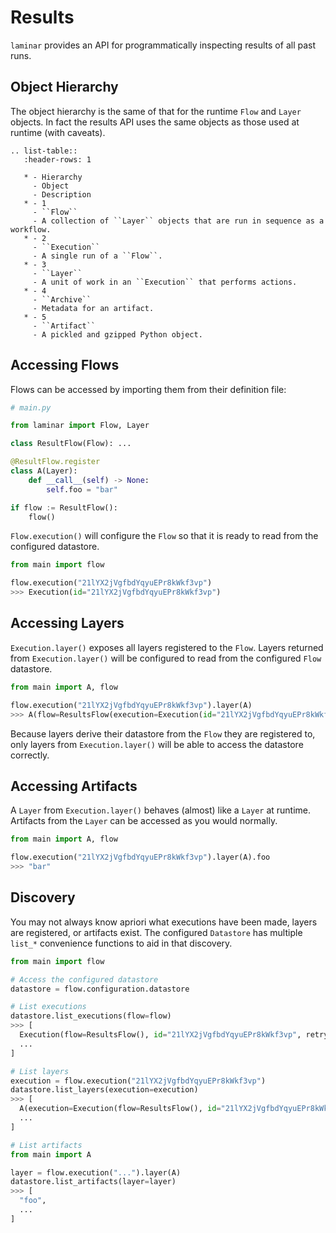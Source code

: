 # Results

`laminar` provides an API for programmatically inspecting results of all past runs.

## Object Hierarchy

The object hierarchy is the same of that for the runtime `Flow` and `Layer` objects. In fact the results API uses the same objects as those used at runtime (with caveats).

```{eval-rst}
.. list-table::
   :header-rows: 1

   * - Hierarchy
     - Object
     - Description
   * - 1
     - ``Flow``
     - A collection of ``Layer`` objects that are run in sequence as a workflow.
   * - 2
     - ``Execution``
     - A single run of a ``Flow``.
   * - 3
     - ``Layer``
     - A unit of work in an ``Execution`` that performs actions.
   * - 4
     - ``Archive``
     - Metadata for an artifact.
   * - 5
     - ``Artifact``
     - A pickled and gzipped Python object.
```

## Accessing Flows

Flows can be accessed by importing them from their definition file:

```python
# main.py

from laminar import Flow, Layer

class ResultFlow(Flow): ...

@ResultFlow.register
class A(Layer):
    def __call__(self) -> None:
        self.foo = "bar"

if flow := ResultFlow():
    flow()
```

`Flow.execution()` will configure the `Flow` so that it is ready to read from the configured datastore.

```python
from main import flow

flow.execution("21lYX2jVgfbdYqyuEPr8kWkf3vp")
>>> Execution(id="21lYX2jVgfbdYqyuEPr8kWkf3vp")
```

## Accessing Layers

`Execution.layer()` exposes all layers registered to the `Flow`. Layers returned from `Execution.layer()` will be configured to read from the configured `Flow` datastore.

```python
from main import A, flow

flow.execution("21lYX2jVgfbdYqyuEPr8kWkf3vp").layer(A)
>>> A(flow=ResultsFlow(execution=Execution(id="21lYX2jVgfbdYqyuEPr8kWkf3vp")), ...)
```

Because layers derive their datastore from the `Flow` they are registered to, only layers from `Execution.layer()` will be able to access the datastore correctly.

## Accessing Artifacts

A `Layer` from `Execution.layer()` behaves (almost) like a `Layer` at runtime. Artifacts from the `Layer` can be accessed as you would normally.

```python
from main import A, flow

flow.execution("21lYX2jVgfbdYqyuEPr8kWkf3vp").layer(A).foo
>>> "bar"
```

## Discovery

You may not always know apriori what executions have been made, layers are registered, or artifacts exist. The configured `Datastore` has multiple `list_*` convenience functions to aid in that discovery.

```python
from main import flow

# Access the configured datastore
datastore = flow.configuration.datastore

# List executions
datastore.list_executions(flow=flow)
>>> [
  Execution(flow=ResultsFlow(), id="21lYX2jVgfbdYqyuEPr8kWkf3vp", retry=False),
  ...
]

# List layers
execution = flow.execution("21lYX2jVgfbdYqyuEPr8kWkf3vp")
datastore.list_layers(execution=execution)
>>> [
  A(execution=Execution(flow=ResultsFlow(), id="21lYX2jVgfbdYqyuEPr8kWkf3vp", retry=False), index=None, splits=None),
  ...
]

# List artifacts
from main import A

layer = flow.execution("...").layer(A)
datastore.list_artifacts(layer=layer)
>>> [
  "foo",
  ...
]
```
